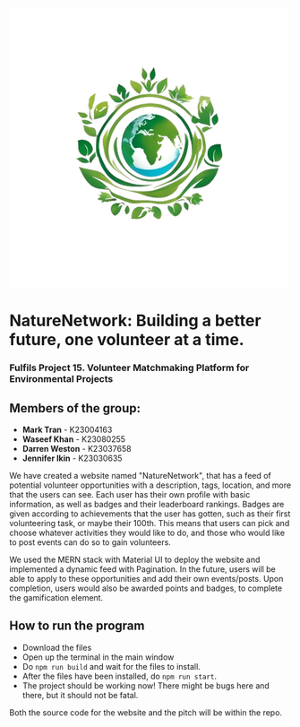 <img src="./logo.png" alt="Logo" width="500px" height="500px">

# NatureNetwork: Building a better future, one volunteer at a time.

### Fulfils Project 15. Volunteer Matchmaking Platform for Environmental Projects

## Members of the group:

- **Mark Tran** - K23004163
- **Waseef Khan** - K23080255
- **Darren Weston** - K23037658
- **Jennifer Ikin** - K23030635

We have created a website named "NatureNetwork", that has a feed of potential volunteer opportunities with
a description, tags, location, and more that the users can see. Each user has their own profile with basic
information, as well as badges and their leaderboard rankings. Badges are given according to achievements
that the user has gotten, such as their first volunteering task, or maybe their 100th. This means that users
can pick and choose whatever activities they would like to do, and those who would like to post events can do
so to gain volunteers.

We used the MERN stack with Material UI to deploy the website and implemented a dynamic feed with Pagination.
In the future, users will be able to apply to these opportunities and add their own events/posts. Upon
completion, users would also be awarded points and badges, to complete the gamification element.

## How to run the program

- Download the files
- Open up the terminal in the main window
- Do `npm run build` and wait for the files to install.
- After the files have been installed, do `npm run start`.
- The project should be working now! There might be bugs here and there, but it should not be fatal.

Both the source code for the website and the pitch will be within the repo.
